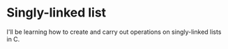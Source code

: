 # Singly-linked list
   I'll be learning how to create and carry out operations on singly-linked lists in C.
